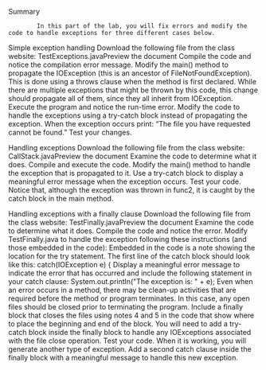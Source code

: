 Summary

            In this part of the lab, you will fix errors and modify the code to handle exceptions for three different cases below.

 

Simple exception handling
Download the following file from the class website: TestExceptions.javaPreview the document
Compile the code and notice the compilation error message.
Modify the main() method to propagate the IOException (this is an ancestor of FileNotFoundException). This is done using a throws clause when the method is first declared.
While there are multiple exceptions that might be thrown by this code, this change should propagate all of them, since they all inherit from IOException.
Execute the program and notice the run-time error.
Modify the code to handle the exceptions using a try-catch block instead of propagating the exception. When the exception occurs print: “The file you have requested cannot be found.”
Test your changes.
 

Handling exceptions
Download the following file from the class website: CallStack.javaPreview the document
Examine the code to determine what it does.
Compile and execute the code.
Modify the main() method to handle the exception that is propagated to it. Use a try-catch block to display a meaningful error message when the exception occurs.
Test your code. Notice that, although the exception was thrown in func2, it is caught by the catch block in the main method.
 

Handling exceptions with a finally clause
Download the following file from the class website: TestFinally.javaPreview the document
Examine the code to determine what it does.
Compile the code and notice the error.
Modify TestFinally.java to handle the exception following these instructions (and those embedded in the code):
Embedded in the code is a note showing the location for the try statement.
The first line of the catch block should look like this:                               catch(IOException e) {
Display a meaningful error message to indicate the error that has occurred and include the following statement in your catch clause:                        System.out.println("The exception is: " + e);
Even when an error occurs in a method, there may be clean-up activities that are required before the method or program terminates. In this case, any open files should be closed prior to terminating the program.
Include a finally block that closes the files using notes 4 and 5 in the code that show where to place the beginning and end of the block.
You will need to add a try-catch block inside the finally block to handle any IOExceptions associated with the file close operation.
Test your code. When it is working, you will generate another type of exception.
Add a second catch clause inside the finally block with a meaningful message to handle this new exception.
